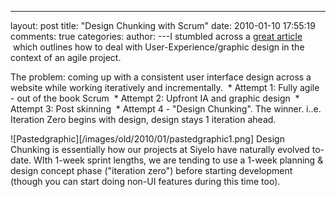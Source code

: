 

---
layout: post
title: "Design Chunking with Scrum"
date: 2010-01-10 17:55:19
comments: true
categories:
author:
---I stumbled across a [great article](http://www.nomad8.com/files/b577d3dbe4a561a9b0f9f7ac2c27eda3-0.php)  which outlines how to deal with User-Experience/graphic design in the context of an agile project.

The problem: coming up with a consistent user interface design across a website while working iteratively and incrementally.  * Attempt 1: Fully agile - out of the book Scrum  * Attempt 2: Upfront IA and graphic design  * Attempt 3: Post skinning  * Attempt 4 - "Design Chunking". The winner. i..e. Iteration Zero begins with design, design stays 1 iteration ahead.

![Pastedgraphic][/images/old/2010/01/pastedgraphic1.png] Design Chunking is essentially how our projects at Siyelo have naturally evolved to-date. WIth 1-week sprint lengths, we are tending to use a 1-week planning & design concept phase ("iteration zero") before starting development (though you can start doing non-UI features during this time too).